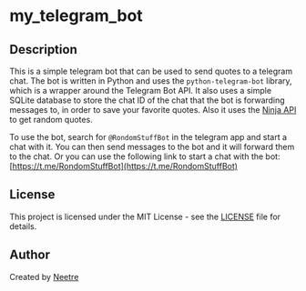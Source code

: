 # my_telegram_bot

## Description

This is a simple telegram bot that can be used to send quotes to a telegram chat. The bot is written in Python and uses the `python-telegram-bot` library, which is a wrapper around the Telegram Bot API. It also uses a simple SQLite database to store the chat ID of the chat that the bot is forwarding messages to, in order to save your favorite quotes. Also it uses the [Ninja API](https://api-ninjas.com) to get random quotes.

To use the bot, search for `@RondomStuffBot` in the telegram app and start a chat with it. You can then send messages to the bot and it will forward them to the chat.
Or you can use the following link to start a chat with the bot: [https://t.me/RondomStuffBot](https://t.me/RondomStuffBot)

## License

This project is licensed under the MIT License - see the [LICENSE](LICENSE) file for details.

## Author

Created by [Neetre](https://github.com/Neetre)
